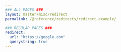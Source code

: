 ```yaml
---
### ALL PAGES ###
layout: master/misc/redirect
permalink: /@reference/redirects/redirect-example/

### REGULAR PAGES ###
redirect:
  url: "https://google.com"
  querystring: true
---
```

